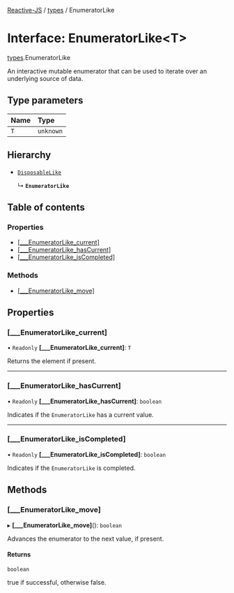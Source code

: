 [Reactive-JS](../README.md) / [types](../modules/types.md) / EnumeratorLike

# Interface: EnumeratorLike<T\>

[types](../modules/types.md).EnumeratorLike

An interactive mutable enumerator that can be used to iterate
over an underlying source of data.

## Type parameters

| Name | Type |
| :------ | :------ |
| `T` | `unknown` |

## Hierarchy

- [`DisposableLike`](types.DisposableLike.md)

  ↳ **`EnumeratorLike`**

## Table of contents

### Properties

- [[\_\_\_EnumeratorLike\_current]](types.EnumeratorLike.md#[___enumeratorlike_current])
- [[\_\_\_EnumeratorLike\_hasCurrent]](types.EnumeratorLike.md#[___enumeratorlike_hascurrent])
- [[\_\_\_EnumeratorLike\_isCompleted]](types.EnumeratorLike.md#[___enumeratorlike_iscompleted])

### Methods

- [[\_\_\_EnumeratorLike\_move]](types.EnumeratorLike.md#[___enumeratorlike_move])

## Properties

### [\_\_\_EnumeratorLike\_current]

• `Readonly` **[\_\_\_EnumeratorLike\_current]**: `T`

Returns the element if present.

___

### [\_\_\_EnumeratorLike\_hasCurrent]

• `Readonly` **[\_\_\_EnumeratorLike\_hasCurrent]**: `boolean`

Indicates if the `EnumeratorLike` has a current value.

___

### [\_\_\_EnumeratorLike\_isCompleted]

• `Readonly` **[\_\_\_EnumeratorLike\_isCompleted]**: `boolean`

Indicates if the `EnumeratorLike` is completed.

## Methods

### [\_\_\_EnumeratorLike\_move]

▸ **[___EnumeratorLike_move]**(): `boolean`

Advances the enumerator to the next value, if present.

#### Returns

`boolean`

true if successful, otherwise false.
